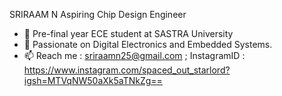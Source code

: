 SRIRAAM N
Aspiring Chip Design Engineer

- 🔭 Pre-final year ECE student at SASTRA University
- 👯 Passionate on Digital Electronics and Embedded Systems.
- 📫 Reach me : sriraamn25@gmail.com  ;  InstagramID : https://www.instagram.com/spaced_out_starlord?igsh=MTVqNW50aXk5aTNkZg==
